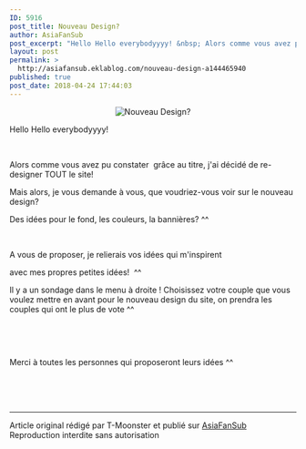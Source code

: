 ```yaml
---
ID: 5916
post_title: Nouveau Design?
author: AsiaFanSub
post_excerpt: "Hello Hello everybodyyyy! &nbsp; Alors comme vous avez pu constater&nbsp; gr&acirc;ce au titre, j'ai d&eacute;cid&eacute; de re-designer TOUT le site!&nbsp; Mais alors, je vous demande &agrave; vous, que voudriez-vous voir sur le nouveau design?&nbsp; Des id&eacute;es pour le fond, les couleurs, la banni&egrave;res? ^^ &nbsp; A vous de proposer, je..."
layout: post
permalink: >
  http://asiafansub.eklablog.com/nouveau-design-a144465940
published: true
post_date: 2018-04-24 17:44:03
---
```

<p style="text-align: center;"><img src="https://united-subs.dearclouds.com/wp-content/uploads/2018/05/06c62e07a12b484a21be8c2cd2f1719f.jpg" alt="Nouveau Design? "/></p>
<p>Hello Hello everybodyyyy!</p>
<p>&nbsp;</p>
<p>Alors comme vous avez pu constater&nbsp; gr&acirc;ce au titre, j'ai d&eacute;cid&eacute; de re-designer TOUT le site!&nbsp;</p>
<p>Mais alors, je vous demande &agrave; vous, que voudriez-vous voir sur le nouveau design?&nbsp;</p>
<p>Des id&eacute;es pour le fond, les couleurs, la banni&egrave;res? ^^</p>
<p>&nbsp;</p>
<p>A vous de proposer, je relierais vos id&eacute;es qui m'inspirent</p>
<p>avec mes propres petites id&eacute;es!&nbsp; ^^</p>
<p>Il y a un sondage dans le menu &agrave; droite ! Choisissez votre couple que vous voulez mettre en avant pour le nouveau design du site, on prendra les couples qui ont le plus de vote ^^</p>
<p>&nbsp;</p>
<p>&nbsp;</p>
<p>Merci &agrave; toutes les personnes qui proposeront leurs id&eacute;es ^^</p><br /><br /><br /><hr />Article original rédigé par T-Moonster et publié sur <a href="http://asiafansub.eklablog.com/">AsiaFanSub</a> <br /> Reproduction interdite sans autorisation